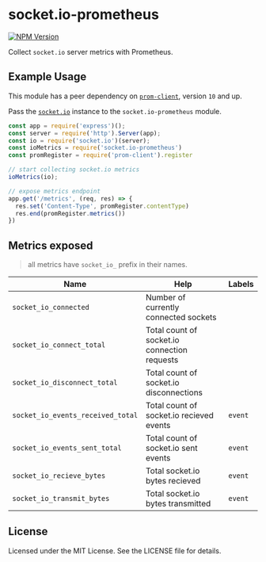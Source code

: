 # socket.io-prometheus

[![NPM Version][npm-image]][npm-url]

Collect `socket.io` server metrics with Prometheus.

## Example Usage

This module has a peer dependency on [`prom-client`][prom-client-url], version `10` and up.

Pass the [`socket.io`][socket.io-url] instance to the `socket.io-prometheus` module.

```js
const app = require('express')();
const server = require('http').Server(app);
const io = require('socket.io')(server);
const ioMetrics = require('socket.io-prometheus')
const promRegister = require('prom-client').register

// start collecting socket.io metrics
ioMetrics(io);

// expose metrics endpoint
app.get('/metrics', (req, res) => {
  res.set('Content-Type', promRegister.contentType)
  res.end(promRegister.metrics())
})
```

## Metrics exposed

> all metrics have `socket_io_` prefix in their names.

| Name                              | Help                                         | Labels  |
| --------------------------------- | ---------------------------------------------| ------- |
| `socket_io_connected`             | Number of currently connected sockets        |         |
| `socket_io_connect_total`         | Total count of socket.io connection requests |         |
| `socket_io_disconnect_total`      | Total count of socket.io disconnections      |         |
| `socket_io_events_received_total` | Total count of socket.io recieved events     | `event` |
| `socket_io_events_sent_total`     | Total count of socket.io sent events         | `event` |
| `socket_io_recieve_bytes`         | Total socket.io bytes recieved               | `event` |
| `socket_io_transmit_bytes`        | Total socket.io bytes transmitted            | `event` |

## License

Licensed under the MIT License. See the LICENSE file for details.

[npm-image]: https://img.shields.io/npm/v/socket.io-prometheus.svg
[npm-url]: https://npmjs.org/package/socket.io-prometheus
[prom-client-url]: https://github.com/siimon/prom-client
[socket.io-url]: https://github.com/socketio/socket.io
